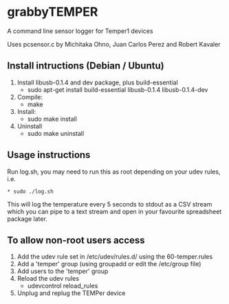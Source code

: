 grabbyTEMPER
============    

A command line sensor logger for Temper1 devices

Uses pcsensor.c by Michitaka Ohno, Juan Carlos Perez and Robert Kavaler

Install intructions (Debian / Ubuntu)
-------------------------------------

1. Install libusb-0.1.4 and dev package, plus build-essential 
    * sudo apt-get install build-essential libusb-0.1.4 libusb-0.1.4-dev
2. Compile:
    * make
3. Install:
    * sudo make install
4. Uninstall
    * sudo make uninstall


Usage instructions
------------------

Run log.sh, you may need to run this as root depending on your udev rules, i.e.

    * sudo ./log.sh

This will log the temperature every 5 seconds to stdout as a CSV stream which 
you can pipe to a text stream and open in your favourite spreadsheet package 
later. 


To allow non-root users access
------------------------------

1. Add the udev rule set in /etc/udev/rules.d/ using the 60-temper.rules 
2. Add a 'temper' group (using groupadd or edit the /etc/group file)
3. Add users to the 'temper' group
4. Reload the udev rules 
    * udevcontrol reload_rules
5. Unplug and replug the TEMPer device


